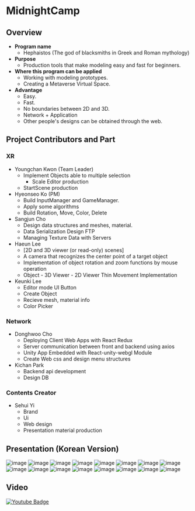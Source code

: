 # MidnightCamp

## <b>Overview</b>
- <b>Program name</b>
    - Hephaistos (The god of blacksmiths in Greek and Roman mythology)
- <b>Purpose</b>
    - Production tools that make modeling easy and fast for beginners.
- <b>Where this program can be applied</b>
    - Working with modeling prototypes.
    - Creating a Metaverse Virtual Space.
- <b>Advantage</b>
    - Easy.
    - Fast.
    - No boundaries between 2D and 3D.
    - Network + Application
    - Other people's designs can be obtained through the web.

## Project Contributors and Part
### <b>XR</b>
- Youngchan Kwon (Team Leader) 
    - Implement Objects able to multiple selection
        - Scale Editor production
    - StartScene production
- Hyeonseo Ko (PM)
    - Build InputManager and GameManager.
    - Apply some algorithms
    - Build Rotation, Move, Color, Delete
- Sangjun Cho 
    - Design data structures and meshes, material.
    - Data Serialization Design FTP
    - Managing Texture Data with Servers
- Haeun Lee
    - [2D and 3D viewer (or read-only) scenes]
    - A camera that recognizes the center point of a target object
    - Implementation of object rotation and zoom functions by mouse operation
    - Object - 3D Viewer - 2D Viewer Thin Movement Implementation
- Keunki Lee
    - Editor mode UI Button
    - Create Object
    - Recieve mesh, material info
    - Color Picker 
### <b>Network</b>
- Donghwoo Cho
    - Deploying Client Web Apps with React Redux
    - Server communication between front and backend using axios
    - Unity App Embedded with React-unity-webgl Module
    - Create Web css and design menu structures
- Kichan Park
    - Backend api development
    - Design DB 
### <b>Contents Creator</b>
- Sehui Yi
    - Brand
    - Ui
    - Web design
    - Presentation material production
## <b>Presentation (Korean Version)</b>
![image](https://user-images.githubusercontent.com/76097749/188304931-9cc79268-db64-4215-a598-41e3a616d7bf.png)
![image](https://user-images.githubusercontent.com/76097749/188304944-330d88c3-111e-4eec-be5a-a36bae13c551.png)
![image](https://user-images.githubusercontent.com/76097749/188304949-03c5c506-366d-4755-a339-db0a757b8557.png)
![image](https://user-images.githubusercontent.com/76097749/188304962-fedbd5d6-3a1f-4473-aaa7-1cc68a799af6.png)
![image](https://user-images.githubusercontent.com/76097749/188304968-471e957a-9510-4818-b2ab-b6d3e2b33062.png)
![image](https://user-images.githubusercontent.com/76097749/188304981-53aabe0b-f38f-4b03-9b93-e865460aae03.png)
![image](https://user-images.githubusercontent.com/76097749/188304988-26abe331-829c-4a97-a34b-eb0c8efd1f87.png)
![image](https://user-images.githubusercontent.com/76097749/188304995-91069dc0-7f78-469f-84f4-a6b22b9b4bc3.png)
![image](https://user-images.githubusercontent.com/76097749/188305004-2201b7a7-9d4b-4291-a3ae-40bb60ff57fd.png)
![image](https://user-images.githubusercontent.com/76097749/188305018-b080c3ea-9f51-4982-81c7-5a5b39122564.png)
![image](https://user-images.githubusercontent.com/76097749/188305030-7277392b-37a2-447c-a83d-6f6ef10a7788.png)
![image](https://user-images.githubusercontent.com/76097749/188305042-28c19247-2662-43a5-aa0c-0decde5a8052.png)
![image](https://user-images.githubusercontent.com/76097749/188305048-f0d77509-ea19-4db8-be1e-b9f56dec1b86.png)
![image](https://user-images.githubusercontent.com/76097749/188305054-b72f1b08-bc77-4b3d-8844-c9558233770b.png)
![image](https://user-images.githubusercontent.com/76097749/188305072-4aad2295-6591-41d2-8c02-8a935fcc3f2a.png)
![image](https://user-images.githubusercontent.com/76097749/188305078-02cc9d26-1a9a-44c3-a68f-4185cafa425d.png)
## <b>Video</b>
[![Youtube Badge](https://img.shields.io/badge/Youtube-ff0000?style=flat-square&logo=youtube&link=https://youtu.be/jHPfSC81JGY)](https://youtu.be/jHPfSC81JGY)
